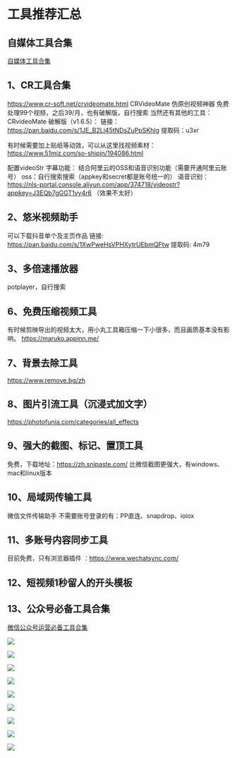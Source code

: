 # 工具推荐汇总

## 自媒体工具合集

[自媒体工具合集](https://e1l9geosmf.feishu.cn/docx/VR5qd7JJ2oXK4vx9NrGcya6VnLe#Q22CdI26comMOEx6e17cEFmenyf)

## 1、CR工具合集

https://www.cr-soft.net/crvideomate.html
CRVideoMate 伪原创视频神器
免费处理99个视频，之后39/月，也有破解版，自行搜索
当然还有其他的工具：
CRvideoMate 破解版（v1.6.5）：
链接：https://pan.baidu.com/s/1JE_B2Li45tNDsZuPpSKhlg
提取码：u3xr

有时候需要加上贴纸等动效，可以从这里找视频素材：https://www.51miz.com/so-shipin/194086.html

配置videoStr 字幕功能：
结合阿里云的OSS和语音识别功能（需要开通阿里云账号）
oss：自行搜索搜索（appkey和secret都是账号统一的）
语音识别：https://nls-portal.console.aliyun.com/app/374718/videostr?appkey=J3EQb7gGGT1vy4r6 （效果不太好）

## 2、悠米视频助手

可以下载抖音单个及主页作品
链接: https://pan.baidu.com/s/1XwPweHsVPHXytrUEbmQFtw 提取码: 4m79

## 3、多倍速播放器
potplayer，自行搜索


## 6、免费压缩视频工具
有时候剪映导出的视频太大，用小丸工具箱压缩一下小很多，而且画质基本没有影响。
https://maruko.appinn.me/

## 7、背景去除工具

https://www.remove.bg/zh

## 8、图片引流工具（沉浸式加文字）
https://photofunia.com/categories/all_effects

## 9、强大的截图、标记、置顶工具
免费，下载地址：https://zh.snipaste.com/
比微信截图更强大，有windows、mac和linux版本

## 10、局域网传输工具
微信文件传输助手
不需要账号登录的有：PP直连、snapdrop、ioiox

## 11、多账号内容同步工具

目前免费，只有浏览器插件 ：https://www.wechatsync.com/

## 12、短视频1秒留人的开头模板

## 13、公众号必备工具合集

[微信公众号运营必备工具合集](https://e1l9geosmf.feishu.cn/docx/VR5qd7JJ2oXK4vx9NrGcya6VnLe#Q22CdI26comMOEx6e17cEFmenyf)

![](https://files.mdnice.com/user/71390/92ab7819-b13f-4a90-a24d-347352fe6e15.png)

![](https://files.mdnice.com/user/71390/bc3a2ee4-8630-4da5-87a0-762dc0fd7da4.png)

![](https://files.mdnice.com/user/71390/cdcecfde-a161-4bfd-bcfb-563e4cfdf4eb.png)

![](https://files.mdnice.com/user/71390/938b92a3-6b9b-440c-b916-70dbe444ffc6.png)

![](https://files.mdnice.com/user/71390/e6db670d-2a5a-4dc1-ba39-5f2460ddaea2.png)

![](https://files.mdnice.com/user/71390/fccf6dc4-ed4c-4718-b138-832a3f00211a.png)

![](https://files.mdnice.com/user/71390/80e37777-2cd9-43dc-809d-3fca6f05a599.png)

![](https://files.mdnice.com/user/71390/b6f9a735-f0ce-4b77-9f18-9962f889c5b8.png)

![](https://files.mdnice.com/user/71390/7044e75c-14e9-44dc-b48d-b5386c243915.png)




